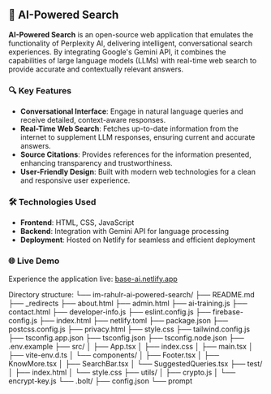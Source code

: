 

## 🚀 AI-Powered Search

**AI-Powered Search** is an open-source web application that emulates the functionality of Perplexity AI, delivering intelligent, conversational search experiences. By integrating Google's Gemini API, it combines the capabilities of large language models (LLMs) with real-time web search to provide accurate and contextually relevant answers.

### 🔍 Key Features

* **Conversational Interface**: Engage in natural language queries and receive detailed, context-aware responses.
* **Real-Time Web Search**: Fetches up-to-date information from the internet to supplement LLM responses, ensuring current and accurate answers.
* **Source Citations**: Provides references for the information presented, enhancing transparency and trustworthiness.
* **User-Friendly Design**: Built with modern web technologies for a clean and responsive user experience.

### 🛠️ Technologies Used

* **Frontend**: HTML, CSS, JavaScript
* **Backend**: Integration with Gemini API for language processing
* **Deployment**: Hosted on Netlify for seamless and efficient deployment

### 🌐 Live Demo

Experience the application live: [base-ai.netlify.app](https://base-ai.netlify.app/)




Directory structure:
└── im-rahulr-ai-powered-search/
    ├── README.md
    ├── _redirects
    ├── about.html
    ├── admin.html
    ├── ai-training.js
    ├── contact.html
    ├── developer-info.js
    ├── eslint.config.js
    ├── firebase-config.js
    ├── index.html
    ├── netlify.toml
    ├── package.json
    ├── postcss.config.js
    ├── privacy.html
    ├── style.css
    ├── tailwind.config.js
    ├── tsconfig.app.json
    ├── tsconfig.json
    ├── tsconfig.node.json
    ├── .env.example
    ├── src/
    │   ├── App.tsx
    │   ├── index.css
    │   ├── main.tsx
    │   ├── vite-env.d.ts
    │   └── components/
    │       ├── Footer.tsx
    │       ├── KnowMore.tsx
    │       ├── SearchBar.tsx
    │       └── SuggestedQueries.tsx
    ├── test/
    │   ├── index.html
    │   └── style.css
    ├── utils/
    │   ├── crypto.js
    │   └── encrypt-key.js
    └── .bolt/
        ├── config.json
        └── prompt
